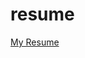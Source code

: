 # resume

<a href='[Gift Opia.pdf](https://github.com/Gift-Stack/resume/files/6581814/Gift.Opia.pdf)'> My Resume </a>
